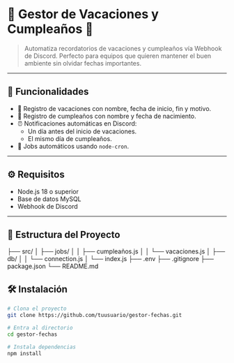 # 🎉 Gestor de Vacaciones y Cumpleaños 📆

> Automatiza recordatorios de vacaciones y cumpleaños vía Webhook de Discord. Perfecto para equipos que quieren mantener el buen ambiente sin olvidar fechas importantes.

---

## 🚀 Funcionalidades

- 📌 Registro de vacaciones con nombre, fecha de inicio, fin y motivo.
- 🎂 Registro de cumpleaños con nombre y fecha de nacimiento.
- ⏰ Notificaciones automáticas en Discord:
  - Un día antes del inicio de vacaciones.
  - El mismo día de cumpleaños.
- 🧠 Jobs automáticos usando `node-cron`.

---

## ⚙️ Requisitos

- Node.js 18 o superior
- Base de datos MySQL
- Webhook de Discord

---

## 📁 Estructura del Proyecto

├── src/
│ ├── jobs/
│ │ ├── cumpleaños.js
│ │ └── vacaciones.js
│ ├── db/
│ │ └── connection.js
│ └── index.js
├── .env
├── .gitignore
├── package.json
└── README.md

## 🛠️ Instalación

```bash
# Clona el proyecto
git clone https://github.com/tuusuario/gestor-fechas.git

# Entra al directorio
cd gestor-fechas

# Instala dependencias
npm install
